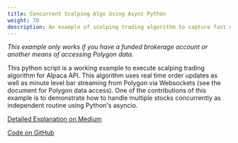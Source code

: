 ```yaml
---
title: Concurrent Scalping Algo Using Async Python
weight: 70
description: An example of scalping trading algorithm to capture fast market movement.
---
```


*This example only works if you have a funded brokerage account or another means of accessing Polygon data.*

This python script is a working example to execute scalping trading algorithm for Alpaca API. This algorithm uses real time order updates as well as minute level bar streaming from Polygon via Websockets (see the document for Polygon data access). One of the contributions of this example is to demonstrate how to handle multiple stocks concurrently as independent routine using Python's asyncio.

[Detailed Explanation on Medium](https://medium.com/automation-generation/concurrent-scalping-algo-using-async-python-8df9f31e22f1)

[Code on GitHub](https://github.com/alpacahq/example-scalping)
